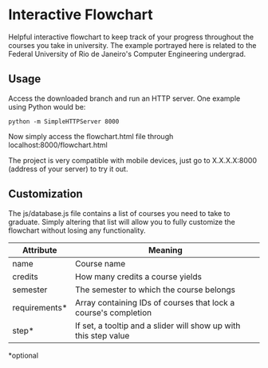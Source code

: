 # Interactive Flowchart

Helpful interactive flowchart to keep track of your progress throughout the courses you take in university. The example portrayed here is related to the Federal University of Rio de Janeiro's Computer Engineering undergrad.

## Usage

Access the downloaded branch and run an HTTP server. One example using Python would be:

```python -m SimpleHTTPServer 8000```

Now simply access the flowchart.html file through localhost:8000/flowchart.html

The project is very compatible with mobile devices, just go to X.X.X.X:8000 (address of your server) to try it out.

## Customization

The js/database.js file contains a list of courses you need to take to graduate. Simply altering that list will allow you to fully customize the flowchart without losing any functionality.

| Attribute | Meaning |
| --- | --- |
| name | Course name |
| credits | How many credits a course yields |
| semester | The semester to which the course belongs |
| requirements* | Array containing IDs of courses that lock a course's completion |
| step* | If set, a tooltip and a slider will show up with this step value |

*optional
